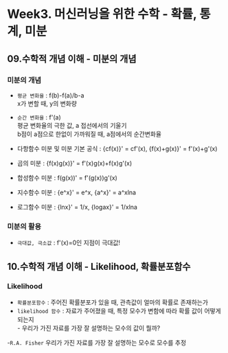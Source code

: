 # Week3. 머신러닝을 위한 수학 - 확률, 통계, 미분
## 09.수학적 개념 이해 - 미분의 개념
### 미분의 개념
- `평균 변화율` : f(b)-f(a)/b-a
<br> x가 변할 때, y의 변화량
- `순간 변화율` : f'(a)
<br> 평균 변화율의 극한 값, a 접선에서의 기울기
<br> b점이 a점으로 한없이 가까워질 때, a점에서의 순간변화율

- 다항함수 미분 및 미분 기본 공식 : {cf(x)}' = cf'(x), {f(x)+g(x)}' = f'(x)+g'(x)
- 곱의 미분 : {f(x)g(x)}' = f'(x)g(x)+f(x)g'(x)
- 합성함수 미분 : f(g(x))' = f'(g(x))g'(x)

- 지수함수 미분 : {e^x}' = e^x, {a^x}' = a^xlna
- 로그함수 미분 : {lnx}' = 1/x, {logax}' = 1/xlna

### 미분의 활용
- `극대값, 극소값` : f'(x)=0인 지점이 극대값!

## 10.수학적 개념 이해 - Likelihood, 확률분포함수
### Likelihood
- `확률분포함수` : 주어진 확률분포가 있을 때, 관측값이 얼마의 확률로 존재하는가
- `likelihood 함수` : 자료가 주어졌을 때, 특정 모수가 변함에 따라 확률 값이 어떻게 되는지
<br> - 우리가 가진 자료를 가장 잘 설명하는 모수의 값이 뭘까?  

-`R.A. Fisher`  우리가 가진 자료를 가장 잘 설명하는 모수로 모수를 추정 
